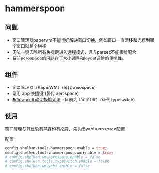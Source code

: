 # hammerspoon

## 问题

- 窗口管理器paperwm不能很好解决窗口切换，例如窗口一直漂移和光标到哪个窗口就整个横移
- 无法一键去除所有快捷键进入远程模式，且与parsec不能很好配合
- 目前aerospace的问题在于大小调整和layout调整的便携性。

## 组件

- 窗口管理器（PaperWM）(替代 aerospace)
- 常用 app 快捷键 (替代 aerospace)
- [根据 app 自动切换输入法](config/input-change.lua)（目前为 `ABC|RIME`）(替代 typeswitch)

## 使用

窗口管理与其他没有兼容如有必要，先关闭yabi aerospace配置

配置

```nix
config.shelken.tools.hammerspoon.enable = true;
config.shelken.tools.hammerspoon.wm.enable = true;
# config.shelken.wm.aerospace.enable = false
# config.shelken.tools.typeswitch.enable = false
# config.shelken.wm.yabi.enable = false
```
